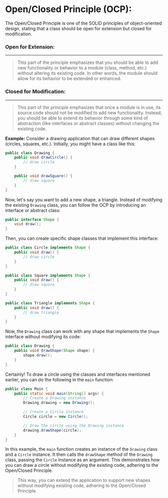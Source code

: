 # Open/Closed Principle (OCP):

The Open/Closed Principle is one of the SOLID principles of object-oriented design, stating that a class should be open for extension but closed for modification.

### Open for Extension:
---
> This part of the principle emphasizes that you should be able to add new functionality or behavior to a module (class, method, etc.) without altering its existing code. In other words, the module should allow for its behavior to be extended or enhanced.

### Closed for Modification:
---
> This part of the principle emphasizes that once a module is in use, its source code should not be modified to add new functionality. Instead, you should be able to extend its behavior through some kind of abstraction (like interfaces or abstract classes) without changing the existing code.


**Example:**
Consider a drawing application that can draw different shapes (circles, squares, etc.). Initially, you might have a class like this:

```java
public class Drawing {
    public void drawCircle() {
        // draw circle
    }

    public void drawSquare() {
        // draw square
    }
}
```

Now, let's say you want to add a new shape, a triangle. Instead of modifying the existing `Drawing` class, you can follow the OCP by introducing an interface or abstract class:

```java
public interface Shape {
    void draw();
}
```

Then, you can create specific shape classes that implement this interface:

```java
public class Circle implements Shape {
    public void draw() {
        // draw circle
    }
}

public class Square implements Shape {
    public void draw() {
        // draw square
    }
}

public class Triangle implements Shape {
    public void draw() {
        // draw triangle
    }
}
```

Now, the `Drawing` class can work with any shape that implements the `Shape` interface without modifying its code:

```java
public class Drawing {
    public void drawShape(Shape shape) {
        shape.draw();
    }
}
```

Certainly! To draw a circle using the classes and interfaces mentioned earlier, you can do the following in the `main` function:

```java
public class Main {
    public static void main(String[] args) {
        // Create a Drawing instance
        Drawing drawing = new Drawing();

        // Create a Circle instance
        Circle circle = new Circle();

        // Draw the circle using the Drawing instance
        drawing.drawShape(circle);
    }
}
```

In this example, the `main` function creates an instance of the `Drawing` class and a `Circle` instance. It then calls the `drawShape` method of the `Drawing` class, passing the `Circle` instance as an argument. This demonstrates how you can draw a circle without modifying the existing code, adhering to the Open/Closed Principle.

> This way, you can extend the application to support new shapes without modifying existing code, adhering to the Open/Closed Principle.